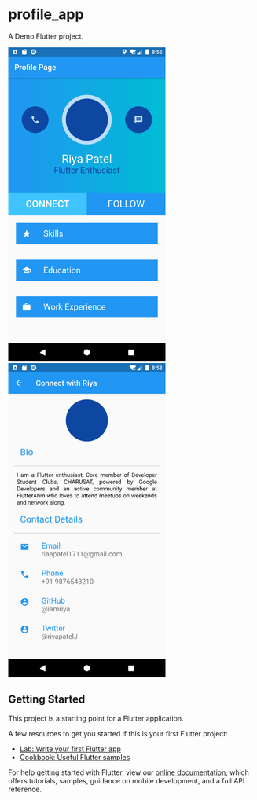 # profile_app

A Demo Flutter project.

<img src="https://github.com/iamriya/profile_xlearno/blob/master/flutter_06.png" width="320" alt="FlagQuiz" />

<img src="https://github.com/iamriya/profile_xlearno/blob/master/flutter_07.png" width="320" alt="FlagQuiz" />

## Getting Started

This project is a starting point for a Flutter application.

A few resources to get you started if this is your first Flutter project:

- [Lab: Write your first Flutter app](https://flutter.dev/docs/get-started/codelab)
- [Cookbook: Useful Flutter samples](https://flutter.dev/docs/cookbook)

For help getting started with Flutter, view our
[online documentation](https://flutter.dev/docs), which offers tutorials,
samples, guidance on mobile development, and a full API reference.
